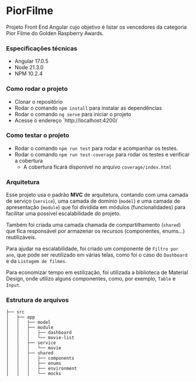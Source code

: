 # PiorFilme

Projeto Front End Angular cujo objetivo é listar os vencedores da categoria Pior Filme do Golden Raspberry Awards.

### Especificações técnicas

- Angular 17.0.5
- Node 21.3.0
- NPM 10.2.4

### Como rodar o projeto

- Clonar o repositório
- Rodar o comando `npm install` para instalar as dependências
- Rodar o comando `ng serve` para iniciar o projeto
- Acesse o endereço `http://localhost:4200/

### Como testar o projeto

- Rodar o comando `npm run test` para rodar e acompanhar os testes.
- Rodar o comando `npm run test-coverage` para rodar os testes e verificar a cobertura
  - A cobertura ficará disponível no arquivo `coverage/index.html`

### Arquitetura

Esse projeto usa o padrão **MVC** de arquitetura, contando com uma camada de serviço (`service`), uma camada de domínio (`model`) e uma camada de apresentação (`module`) que foi dividida em módulos (funcionalidades) para facilitar uma possível escalabilidade do projeto.

Também foi criada uma camada chamada de compartilhamento (`shared`) que fica responsável por armazenar os recursos (componentes, enums...) reutilizáveis.

Para ajudar na escalabilidade, foi criado um componente de `Filtro por ano`, que pode ser reutilizado em várias telas, como foi o caso do `Dashboard` e da `Listagem de filmes`.

Para economizar tempo em estilização, foi utilizada a biblioteca de Material Design, onde utilizo alguns componentes, como, por exemplo, `Table` e `Input`.

### Estrutura de arquivos

```
├── src
│   ├── app
│   │   ├── model
│   │   ├── module
│   │   │   ├── dashboard
│   │   │   └── movie-list
│   │   ├── service
│   │   │   └── movie
│   │   ├── shared
│   │   │   ├── components
│   │   │   ├── enums
│   │   │   ├── environment
│   │   │   └── mocks
```
